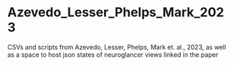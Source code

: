 # Azevedo_Lesser_Phelps_Mark_2023
CSVs and scripts from Azevedo, Lesser, Phelps, Mark et. al., 2023, as well as a space to host json states of neuroglancer views linked in the paper
